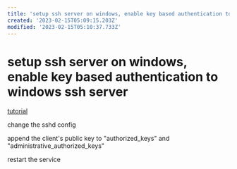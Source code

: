 ```yaml
---
title: 'setup ssh server on windows, enable key based authentication to windows ssh server'
created: '2023-02-15T05:09:15.203Z'
modified: '2023-02-15T05:10:37.733Z'
---
```


# setup ssh server on windows, enable key based authentication to windows ssh server

[tutorial](https://woshub.com/using-ssh-key-based-authentication-on-windows/)

change the sshd config

append the client's public key to "authorized_keys" and "administrative_authorized_keys"

restart the service
